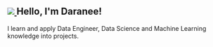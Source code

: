 

<h2> 
<a href= "https://www.linkedin.com/in/daraneeS/">
  <img src="https://img.shields.io/badge/-LinkedIn-0077B5?style=flat&logo=Linkedin&logoColor=white"/>
</a> 
Hello, I'm Daranee! 
</h2>


I learn and apply Data Engineer, Data Science and Machine Learning knowledge into projects. 
<br>


